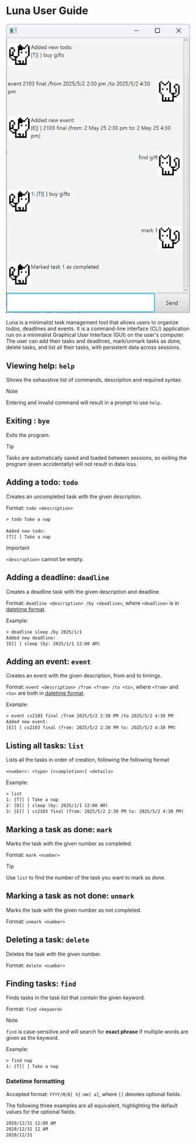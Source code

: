 # Luna User Guide

![Product screenshot](Ui.png)

Luna is a minimalist task management tool that allows users to organize todos, deadlines and events.
It is a command-line interface (CLI) application run on a minimalist Graphical User Interface (GUI) on the user's computer.
The user can add their tasks and deadlines, mark/unmark tasks as done, delete tasks, and list all their tasks, with persistent data across sessions.

## Viewing help: `help`

Shows the exhaustive list of commands, description and required syntax.

> [!NOTE]
> Entering and invalid command will result in a prompt to use `help`.

## Exiting : `bye`

Exits the program.

> [!TIP]
> Tasks are automatically saved and loaded between sessions, so exiting the program (even accidentally) will not result in data loss.

## Adding a todo: `todo`

Creates an uncompleted task with the given description.

Format: `todo <description>`

```
> todo Take a nap

Added new todo:
[T][ ] Take a nap
```

> [!Important]
> `<description>` cannot be empty.

## Adding a deadline: `deadline`

Creates a deadline task with the given description and deadline.

Format: `deadline <description> /by <deadline>`, where `<deadline>` is in [datetime format](#datetime-formatting).

Example:

```
> deadline sleep /by 2025/1/1
Added new deadline:
[D][ ] sleep (by: 2025/1/1 12:00 AM)
```

## Adding an event: `event`

Creates an event with the given description, from and to timings.

Format: `event <description> /from <from> /to <to>`, where `<from>` and
`<to>` are both in [datetime format](#datetime-formatting).

Example:

```
> event cs2103 final /from 2025/5/2 2:30 PM /to 2025/5/2 4:30 PM
Added new event:
[E][ ] cs2103 final (from: 2025/5/2 2:30 PM to: 2025/5/2 4:30 PM)
```

## Listing all tasks: `list`

Lists all the tasks in order of creation, following the following format

`<number>: <type> [<completion>] <details>`

Example:

```
> list
1: [T][ ] Take a nap
2: [D][ ] sleep (by: 2025/1/1 12:00 AM)
3: [E][ ] cs2103 final (from: 2025/5/2 2:30 PM to: 2025/5/2 4:30 PM)
```

## Marking a task as done: `mark`

Marks the task with the given number as completed.

Format: `mark <number>`

> [!TIP]
> Use `list` to find the number of the task you want to mark as done.

## Marking a task as not done: `unmark`

Marks the task with the given number as not completed.

Format: `unmark <number>`

## Deleting a task: `delete`

Deletes the task with the given number.

Format: `delete <number>`

## Finding tasks: `find`

Finds tasks in the task list that contain the given keyword.

Format: `find <keyword>`

> [!NOTE]
> `find` is case-sensitive and will search for **exact phrase** if multiple words are given as the keyword.

Example:

```
> find nap
1: [T][ ] Take a nap
```

### Datetime formatting

Accepted format: `YYYY/M/D[ h[:mm] a]`, where `[]` denotes optional fields.

The following three examples are all equivalent, highlighting the default values for the optional fields.

```
2020/12/31 12:00 AM
2020/12/31 12 AM
2020/12/31
```
